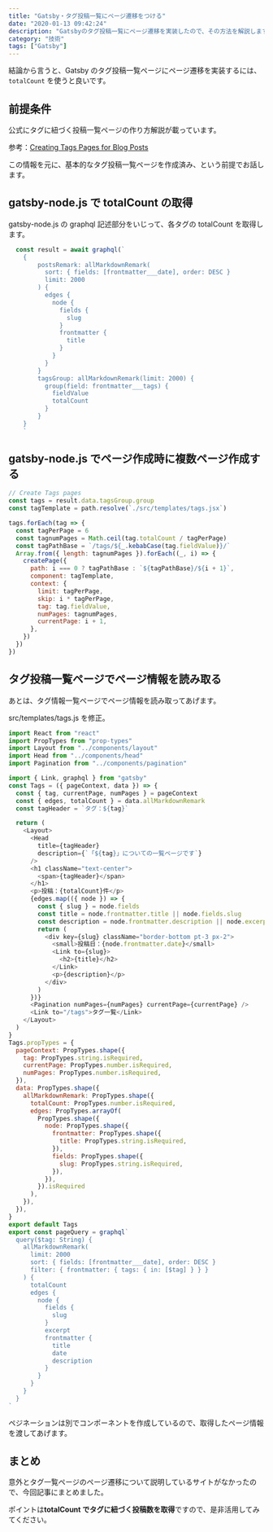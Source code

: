 ```yaml
---
title: "Gatsby・タグ投稿一覧にページ遷移をつける"
date: "2020-01-13 09:42:24"
description: "Gatsbyのタグ投稿一覧にページ遷移を実装したので、その方法を解説します。"
category: "技術"
tags: ["Gatsby"]
---
```


結論から言うと、Gatsby のタグ投稿一覧ページにページ遷移を実装するには、 `totalCount` を使うと良いです。

## 前提条件

公式にタグに紐づく投稿一覧ページの作り方解説が載っています。

参考：[Creating Tags Pages for Blog Posts](https://www.gatsbyjs.org/docs/adding-tags-and-categories-to-blog-posts/)

この情報を元に、基本的なタグ投稿一覧ページを作成済み、という前提でお話します。

## gatsby-node.js で totalCount の取得

gatsby-node.js の graphql 記述部分をいじって、各タグの totalCount を取得します。

```jsx{21}:title=gatsby-node.js
  const result = await graphql(`
    {
        postsRemark: allMarkdownRemark(
          sort: { fields: [frontmatter___date], order: DESC }
          limit: 2000
        ) {
          edges {
            node {
              fields {
                slug
              }
              frontmatter {
                title
              }
            }
          }
        }
        tagsGroup: allMarkdownRemark(limit: 2000) {
          group(field: frontmatter___tags) {
            fieldValue
            totalCount
          }
        }
    }
    `
```

## gatsby-node.js でページ作成時に複数ページ作成する

```jsx{6-7,9,11,14-15,17-18}:title=gatsby-node.js
// Create Tags pages
const tags = result.data.tagsGroup.group
const tagTemplate = path.resolve(`./src/templates/tags.jsx`)

tags.forEach(tag => {
  const tagPerPage = 6
  const tagnumPages = Math.ceil(tag.totalCount / tagPerPage)
  const tagPathBase = `/tags/${_.kebabCase(tag.fieldValue)}/`
  Array.from({ length: tagnumPages }).forEach((_, i) => {
    createPage({
      path: i === 0 ? tagPathBase : `${tagPathBase}/${i + 1}`,
      component: tagTemplate,
      context: {
        limit: tagPerPage,
        skip: i * tagPerPage,
        tag: tag.fieldValue,
        numPages: tagnumPages,
        currentPage: i + 1,
      },
    })
  })
})
```

## タグ投稿一覧ページでページ情報を読み取る

あとは、タグ情報一覧ページでページ情報を読み取ってあげます。

src/templates/tags.js を修正。

```jsx{9,33,41-42}:title=tags.js
import React from "react"
import PropTypes from "prop-types"
import Layout from "../components/layout"
import Head from "../components/head"
import Pagination from "../components/pagination"

import { Link, graphql } from "gatsby"
const Tags = ({ pageContext, data }) => {
  const { tag, currentPage, numPages } = pageContext
  const { edges, totalCount } = data.allMarkdownRemark
  const tagHeader = `タグ：${tag}`

  return (
    <Layout>
      <Head
        title={tagHeader}
        description={`「${tag}」についての一覧ページです`}
      />
      <h1 className="text-center">
        <span>{tagHeader}</span>
      </h1>
      <p>投稿：{totalCount}件</p>
      {edges.map(({ node }) => {
        const { slug } = node.fields
        const title = node.frontmatter.title || node.fields.slug
        const description = node.frontmatter.description || node.excerpt
        return (
          <div key={slug} className="border-bottom pt-3 px-2">
            <small>投稿日：{node.frontmatter.date}</small>
            <Link to={slug}>
              <h2>{title}</h2>
            </Link>
            <p>{description}</p>
          </div>
        )
      })}
      <Pagination numPages={numPages} currentPage={currentPage} />
      <Link to="/tags">タグ一覧</Link>
    </Layout>
  )
}
Tags.propTypes = {
  pageContext: PropTypes.shape({
    tag: PropTypes.string.isRequired,
    currentPage: PropTypes.number.isRequired,
    numPages: PropTypes.number.isRequired,
  }),
  data: PropTypes.shape({
    allMarkdownRemark: PropTypes.shape({
      totalCount: PropTypes.number.isRequired,
      edges: PropTypes.arrayOf(
        PropTypes.shape({
          node: PropTypes.shape({
            frontmatter: PropTypes.shape({
              title: PropTypes.string.isRequired,
            }),
            fields: PropTypes.shape({
              slug: PropTypes.string.isRequired,
            }),
          }),
        }).isRequired
      ),
    }),
  }),
}
export default Tags
export const pageQuery = graphql`
  query($tag: String) {
    allMarkdownRemark(
      limit: 2000
      sort: { fields: [frontmatter___date], order: DESC }
      filter: { frontmatter: { tags: { in: [$tag] } } }
    ) {
      totalCount
      edges {
        node {
          fields {
            slug
          }
          excerpt
          frontmatter {
            title
            date
            description
          }
        }
      }
    }
  }
`
```

ペジネーションは別でコンポーネントを作成しているので、取得したページ情報を渡してあげます。

## まとめ

意外とタグ一覧ページのページ遷移について説明しているサイトがなかったので、今回記事にまとめました。

ポイントは**totalCount でタグに紐づく投稿数を取得**ですので、是非活用してみてください。
